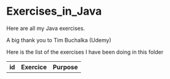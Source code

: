 # Exercises_in_Java
Here are all my Java exercises.


A big thank you to Tim Buchalka (Udemy)

Here is the list of the exercises I have been doing in this folder

<table>
  <tr>
    <th>id</th>
    <th>Exercice</th>
    <th>Purpose</th>
  </tr>
